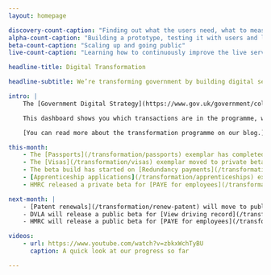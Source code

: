 ```yaml
---
layout: homepage

discovery-count-caption: "Finding out what the users need, what to measure and what the constraints are"
alpha-count-caption: "Building a prototype, testing it with users and learning from it"
beta-count-caption: "Scaling up and going public"
live-count-caption: "Learning how to continuously improve the live service"

headline-title: Digital Transformation

headline-subtitle: We’re transforming government by building digital services that are simpler, clearer and faster to use. We’re starting with 25 exemplar services. You can follow our progress here.

intro: |
    The [Government Digital Strategy](https://www.gov.uk/government/collections/government-digital-strategy-reports-and-research) and [departmental digital strategies](https://www.gov.uk/government/collections/government-digital-strategy-reports-and-research#departmental-digital-strategies) commit us to the redesigning and rebuilding of 25 significant ‘exemplar’ services. We’re going to make them simpler, clearer and faster to use. All these are to meet the [Digital By Default Service Standard](https://www.gov.uk/service-manual/digital-by-default) by April 2014 and be completed by March 2015.

    This dashboard shows you which transactions are in the programme, what progress is being made, and the estimated scale of the digital service.

    [You can read more about the transformation programme on our blog.](https://digitaltransformation.blog.gov.uk/)

this-month:
    - The [Passports](/transformation/passports) exemplar has completed discovery
    - The [Visas](/transformation/visas) exemplar moved to private beta
    - The beta build has started on [Redundancy payments](/transformation/redundancy-payments)
    - [Apprenticeship applications](/transformation/apprenticeships) exemplar moved into alpha
    - HMRC released a private beta for [PAYE for employees](/transformation/paye), [Digital self-assessment](/transformation/self-assessment) and [Your tax account](/transformation/business-tax-account) with around 2,000 invited users

next-month: |
    - [Patent renewals](/transformation/renew-patent) will move to public beta
    - DVLA will release a public beta for [View driving record](/transformation/driving-record)
    - HMRC will release a public beta for [PAYE for employees](/transformation/paye), [Digital self-assessment](/transformation/self-assessment) and [Your tax account](/transformation/business-tax-account) 

videos:
    - url: https://www.youtube.com/watch?v=zbkxWchTyBU
      caption: A quick look at our progress so far

---
```

